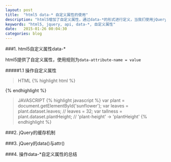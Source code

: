 ```yaml
---
layout: post
title:  "html5 data-* 自定义属性的使用"
description: "html5增加了自定义属性，通过data-*的形式进行定义，当我们使用jQuery的API去操作自定义属性的时候需要区分data()与attr()。"
keywords: "html5, jquery, api, data-*, 自定义属性"
date:   2015-01-26 00:04:30
categories: blog
---
```


###1. html5自定义属性data-*

html5提供了自定义属性，使用规则为`data-attribute-name = value`

#####1.1 操作自定义属性
>HTML
{% highlight html %}
<p id="sunflower" data-leaves="32" data-plant-height="2.0m"></p>
{% endhighlight %}

>JAVASCRIPT
{% highlight javascript %}
var plant = document.getElementById('sunflower');
var leaves = plant.dataset.leaves; // leaves = 32;
var tallness = plant.dataset.plantHeight; // 'plant-height' -> 'plantHeight'
{% endhighlight %}

###2. jQuery的缓存机制

###3. jQuery的data()与attr()

###4. 操作data-*自定义属性的总结